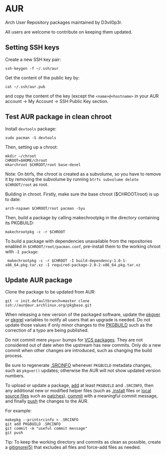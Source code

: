 # AUR
Arch User Repository packages maintained by D3vil0p3r.

All users are welcome to contribute on keeping them updated.

## Setting SSH keys
Create a new SSH key pair:
```
ssh-keygen -f ~/.ssh/aur
```
Get the content of the public key by:
```
cat ~/.ssh/aur.pub
```
and copy the content of the key (except the `<name>@<hostname>` in your AUR account -> My Account -> SSH Public Key section.

## Test AUR package in clean chroot
Install `devtools` package:
```
sudo pacman -S devtools
```
Then, setting up a chroot:
```
mkdir ~/chroot
CHROOT=$HOME/chroot
mkarchroot $CHROOT/root base-devel
```
Note: On btrfs, the chroot is created as a subvolume, so you have to remove it by removing the subvolume by running `btrfs subvolume delete $CHROOT/root` as root.

Building in chroot. Firstly, make sure the base chroot ($CHROOT/root) is up to date:
```
arch-nspawn $CHROOT/root pacman -Syu
```
Then, build a package by calling makechrootpkg in the directory containing its PKGBUILD:
```
makechrootpkg -c -r $CHROOT
```
To build a package with dependencies unavailable from the repositories enabled in `$CHROOT/root/pacman.conf`, pre-install them to the working chroot with `-I package`:
```
 makechrootpkg -c -r $CHROOT -I build-dependency-1.0-1-x86_64.pkg.tar.xz -I required-package-2.0-2-x86_64.pkg.tar.xz
```

## Update AUR package
Clone the package to be updated from AUR:
```
git -c init.defaultbranch=master clone ssh://aur@aur.archlinux.org/pkgbase.git
```
When releasing a new version of the packaged software, update the [pkgver](https://wiki.archlinux.org/title/Pkgver) or [pkgrel](https://wiki.archlinux.org/title/PKGBUILD#pkgrel) variables to notify all users that an upgrade is needed. Do not update those values if only minor changes to the [PKGBUILD](https://wiki.archlinux.org/title/PKGBUILD) such as the correction of a typo are being published.

Do not commit mere `pkgver` bumps for [VCS packages](https://wiki.archlinux.org/title/VCS_package_guidelines). They are not considered out of date when the upstream has new commits. Only do a new commit when other changes are introduced, such as changing the build process.

Be sure to regenerate [.SRCINFO](https://wiki.archlinux.org/title/.SRCINFO) whenever `PKGBUILD` metadata changes, such as `pkgver()` updates; otherwise the AUR will not show updated version numbers.

To upload or update a package, [add](https://wiki.archlinux.org/title/Git#Staging_changes) at least `PKGBUILD` and `.SRCINFO`, then any additional new or modified helper files (such as [.install](https://wiki.archlinux.org/title/PKGBUILD#install) files or [local source files](https://wiki.archlinux.org/title/PKGBUILD#source) such as [patches](https://wiki.archlinux.org/title/Patching_packages)), [commit](https://wiki.archlinux.org/title/Git#Committing_changes) with a meaningful commit message, and finally [push](https://wiki.archlinux.org/title/Git#Push_to_a_repository) the changes to the AUR.

For example:
```
makepkg --printsrcinfo > .SRCINFO
git add PKGBUILD .SRCINFO
git commit -m "useful commit message"
git push
```
Tip: To keep the working directory and commits as clean as possible, create a [gitignore(5)](https://man.archlinux.org/man/gitignore.5) that excludes all files and force-add files as needed.
